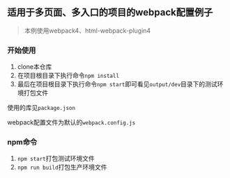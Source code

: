 ## 适用于多页面、多入口的项目的webpack配置例子

> 本例使用webpack4、html-webpack-plugin4

### 开始使用
1. clone本仓库
2. 在项目根目录下执行命令`npm install`
3. 最后在项目根目录下执行命令`npm start`即可看见`output/dev`目录下的测试环境打包文件

使用的库见`package.json`

webpack配置文件为默认的`webpack.config.js`

### npm命令
1. `npm start`打包测试环境文件
2. `npm run build`打包生产环境文件